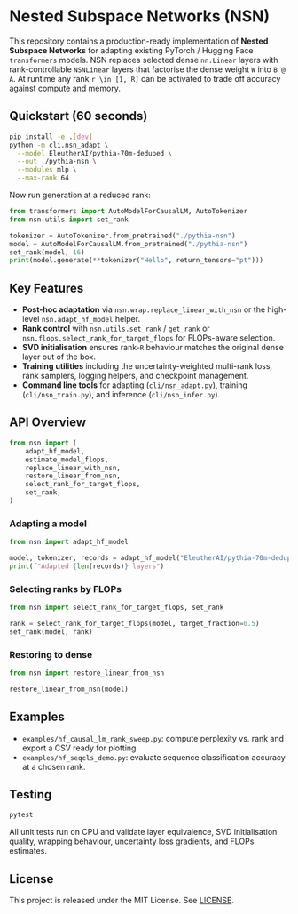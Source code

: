 # Nested Subspace Networks (NSN)

This repository contains a production-ready implementation of **Nested Subspace
Networks** for adapting existing PyTorch / Hugging Face `transformers` models.
NSN replaces selected dense `nn.Linear` layers with rank-controllable
`NSNLinear` layers that factorise the dense weight `W` into `B @ A`. At runtime
any rank `r \in [1, R]` can be activated to trade off accuracy against compute
and memory.

## Quickstart (60 seconds)

```bash
pip install -e .[dev]
python -m cli.nsn_adapt \
  --model EleutherAI/pythia-70m-deduped \
  --out ./pythia-nsn \
  --modules mlp \
  --max-rank 64
```

Now run generation at a reduced rank:

```python
from transformers import AutoModelForCausalLM, AutoTokenizer
from nsn.utils import set_rank

tokenizer = AutoTokenizer.from_pretrained("./pythia-nsn")
model = AutoModelForCausalLM.from_pretrained("./pythia-nsn")
set_rank(model, 16)
print(model.generate(**tokenizer("Hello", return_tensors="pt")))
```

## Key Features

- **Post-hoc adaptation** via `nsn.wrap.replace_linear_with_nsn` or the
  high-level `nsn.adapt_hf_model` helper.
- **Rank control** with `nsn.utils.set_rank` / `get_rank` or
  `nsn.flops.select_rank_for_target_flops` for FLOPs-aware selection.
- **SVD initialisation** ensures rank-`R` behaviour matches the original
  dense layer out of the box.
- **Training utilities** including the uncertainty-weighted multi-rank loss,
  rank samplers, logging helpers, and checkpoint management.
- **Command line tools** for adapting (`cli/nsn_adapt.py`), training
  (`cli/nsn_train.py`), and inference (`cli/nsn_infer.py`).

## API Overview

```python
from nsn import (
    adapt_hf_model,
    estimate_model_flops,
    replace_linear_with_nsn,
    restore_linear_from_nsn,
    select_rank_for_target_flops,
    set_rank,
)
```

### Adapting a model

```python
from nsn import adapt_hf_model

model, tokenizer, records = adapt_hf_model("EleutherAI/pythia-70m-deduped", max_rank=64)
print(f"Adapted {len(records)} layers")
```

### Selecting ranks by FLOPs

```python
from nsn import select_rank_for_target_flops, set_rank

rank = select_rank_for_target_flops(model, target_fraction=0.5)
set_rank(model, rank)
```

### Restoring to dense

```python
from nsn import restore_linear_from_nsn

restore_linear_from_nsn(model)
```

## Examples

- `examples/hf_causal_lm_rank_sweep.py`: compute perplexity vs. rank and export
  a CSV ready for plotting.
- `examples/hf_seqcls_demo.py`: evaluate sequence classification accuracy at a
  chosen rank.

## Testing

```bash
pytest
```

All unit tests run on CPU and validate layer equivalence, SVD
initialisation quality, wrapping behaviour, uncertainty loss gradients, and
FLOPs estimates.

## License

This project is released under the MIT License. See [LICENSE](LICENSE).
